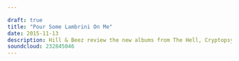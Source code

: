 ```yaml
---

draft: true
title: "Pour Some Lambrini On Me"
date: 2015-11-13
description: Hill & Beez review the new albums from The Hell, Cryptopsy and the terrible, terrible, terrible new Def Leppard album. Seriously, it's terrible. System Of A Down's Toxicity stars in this week's Album Club and there's discussion on the Busted reunion, Volbeat, Motley Crue, Skindred, Trivium and more. But seriously that Def Leppard album is so terrible.
soundcloud: 232845046
---
```

